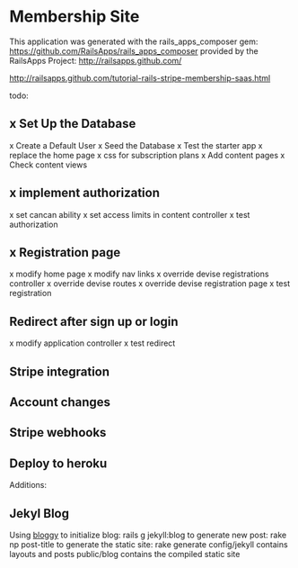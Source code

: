 Membership Site
========================

This application was generated with the rails_apps_composer gem:
https://github.com/RailsApps/rails_apps_composer
provided by the RailsApps Project:
http://railsapps.github.com/



http://railsapps.github.com/tutorial-rails-stripe-membership-saas.html




todo:

## x Set Up the Database
x Create a Default User
x Seed the Database
x Test the starter app
x replace the home page
x css for subscription plans
x Add content pages
x Check content views

## x implement authorization
x set cancan ability
x set access limits in content controller
x test authorization

## x Registration page
x modify home page
x modify nav links
x override devise registrations controller
x override devise routes
x override devise registration page
x test registration

## Redirect after sign up or login
x modify application controller
x test redirect

## Stripe integration
## Account changes
## Stripe webhooks
## Deploy to heroku



Additions:
## Jekyl Blog
Using [bloggy](https://github.com/zbruhnke/bloggy)
to initialize blog: rails g jekyll:blog
to generate new post:  rake np post-title 
to generate the static site: rake generate
config/jekyll contains layouts and posts
public/blog contains the compiled static site
